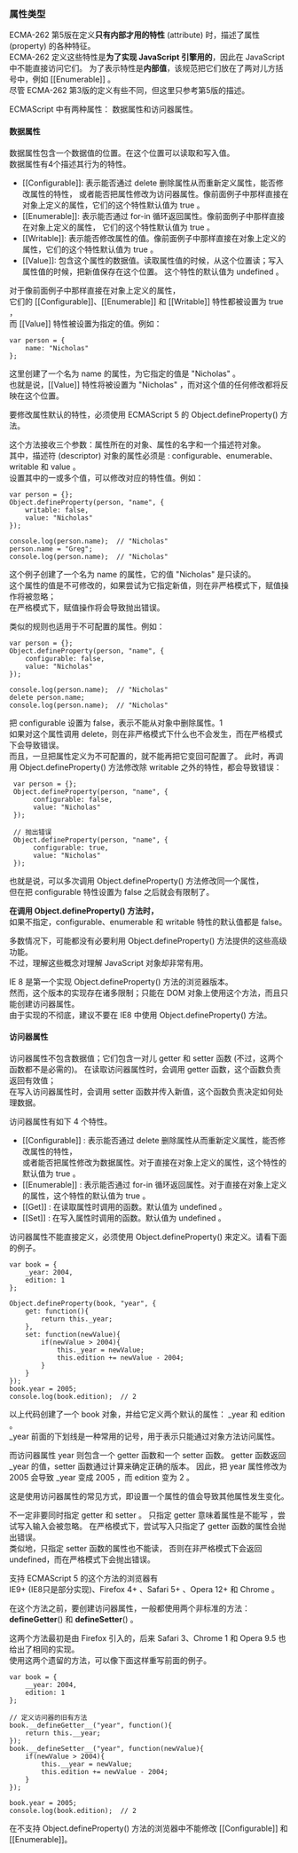 ### 属性类型

ECMA-262 第5版在定义**只有内部才用的特性** (attribute) 时，描述了属性 (property) 的各种特征。  
ECMA-262 定义这些特性是**为了实现 JavaScript 引擎用的**，<red>因此在 JavaScript 中不能直接访问它们</red>。
为了表示特性是**内部值**，该规范把它们放在了两对儿方括号中，例如 [[Enumerable]] 。  
尽管 ECMA-262 第3版的定义有些不同，但这里只参考第5版的描述。  

ECMAScript 中有两种属性： 数据属性和访问器属性。    

#### 数据属性

数据属性包含一个数据值的位置。在这个位置可以读取和写入值。  
数据属性有4个描述其行为的特性。  

 - [[Configurable]]: 表示能否通过 <red>delete 删除属性从而重新定义属性</red>，能否修改属性的特性，
 或者能否把属性<red>修改为访问器属性</red>。<red>像前面例子中那样直接在对象上定义的属性，它们的这个特性默认值为 true</red> 。
 - [[Enumerable]]: 表示<red>能否通过 for-in 循环返回属性</red>。像前面例子中那样直接在对象上定义的属性，
 它们的这个特性默认值为 true 。
 - [[Writable]]: 表示能否修改属性的值。像前面例子中那样直接在对象上定义的属性，它们的这个特性默认值为 true 。
 - [[Value]]: 包含这个属性的数据值。读取属性值的时候，从这个位置读；写入属性值的时候，把新值保存在这个位置。
 这个特性的默认值为 undefined 。


对于像前面例子中那样直接在对象上定义的属性，  
它们的 [[Configurable]]、[[Enumerable]] 和 [[Writable]] 特性都被设置为 true ，  
而 [[Value]] 特性被设置为指定的值。例如：  
     
	var person = {
    	name: "Nicholas"
    };

这里创建了一个名为 name 的属性，为它指定的值是 "Nicholas" 。  
也就是说，[[Value]] 特性将被设置为 "Nicholas" ，而对这个值的任何修改都将反映在这个位置。  

<red>要修改属性默认的特性，必须使用 ECMAScript 5 的 Object.defineProperty() 方法。</red>

这个方法接收三个参数：属性所在的对象、属性的名字和一个描述符对象。  
其中，描述符 (descriptor) 对象的属性必须是 : configurable、enumerable、writable 和 value 。  
设置其中的一或多个值，可以修改对应的特性值。例如：  

	var person = {};
    Object.defineProperty(person, "name", {
    	writable: false,
        value: "Nicholas"
    });

    console.log(person.name);  // "Nicholas"
    person.name = "Greg";
    console.log(person.name);  // "Nicholas"

这个例子创建了一个名为 name 的属性，它的值 "Nicholas" 是只读的。  
这个属性的值是不可修改的，如果尝试为它指定新值，则在非严格模式下，赋值操作将被忽略；  
在严格模式下，赋值操作将会导致抛出错误。  

类似的规则也适用于不可配置的属性。例如：

	var person = {};
    Object.defineProperty(person, "name", {
    	configurable: false,
        value: "Nicholas"
    });

    console.log(person.name);  // "Nicholas"
    delete person.name; 
    console.log(person.name);  // "Nicholas"


<red>把 configurable 设置为 false，表示不能从对象中删除属性。1</red><br/>
如果对这个属性调用 delete，则在非严格模式下什么也不会发生，而在严格模式下会导致错误。  
而且，<red>一旦把属性定义为不可配置的，就不能再把它变回可配置了</red>。
此时，再调用 Object.defineProperty() 方法修改除 writable 之外的特性，都会导致错误：

     var person = {};
     Object.defineProperty(person, "name", {
          configurable: false,
          value: "Nicholas"
     });

     // 抛出错误
     Object.defineProperty(person, "name", {
          configurable: true,
          value: "Nicholas"
     });

也就是说，可以多次调用 Object.defineProperty() 方法修改同一个属性，    
<red>但在把 configurable 特性设置为 false 之后就会有限制了</red>。

**在调用 Object.defineProperty() 方法时，**   
<red>如果不指定，configurable、enumerable 和 writable 特性的默认值都是 false</red>。

多数情况下，可能都没有必要利用 Object.defineProperty() 方法提供的这些高级功能。  
不过，理解这些概念对理解 JavaScript 对象却非常有用。  

IE 8 是第一个实现 Object.defineProperty() 方法的浏览器版本。  
然而，这个版本的实现存在诸多限制；只能在 DOM 对象上使用这个方法，而且只能创建访问器属性。  
由于实现的不彻底，建议不要在 IE8 中使用 Object.defineProperty() 方法。  

#### 访问器属性

访问器属性不包含数据值；它们包含一对儿 getter 和 setter 函数 (不过，<red>这两个函数都不是必需的</red>)。
在读取访问器属性时，会调用 getter 函数，这个函数负责返回有效值；  
在写入访问器属性时，会调用 setter 函数并传入新值，这个函数负责决定如何处理数据。  

访问器属性有如下 4 个特性。

 - [[Configurable]] : 表示能否通过 delete 删除属性从而重新定义属性，能否修改属性的特性，  
 或者能否把属性修改为数据属性。对于直接在对象上定义的属性，这个特性的默认值为 true 。
 - [[Enumerable]] : 表示能否通过 for-in 循环返回属性。对于直接在对象上定义的属性，这个特性的默认值为 true 。
 - [[Get]] : 在读取属性时调用的函数。默认值为 undefined 。
 - [[Set]] : 在写入属性时调用的函数。默认值为 undefined 。

  <red>访问器属性不能直接定义，必须使用 Object.defineProperty() 来定义</red>。请看下面的例子。

	var book = {
    	_year: 2004,
        edition: 1
    };

    Object.defineProperty(book, "year", {
    	get: function(){
        	return this._year;
        },
        set: function(newValue){
        	if(newValue > 2004){
            	this._year = newValue;
                this.edition += newValue - 2004;
            }
        }
    });
    book.year = 2005;
    console.log(book.edition);  // 2

以上代码创建了一个 book 对象，并给它定义两个默认的属性： _year 和 edition 。  
 _year 前面的下划线是一种常用的记号，用于表示只能通过对象方法访问属性。  

而<red>访问器属性 year</red> 则包含一个 getter 函数和一个 setter 函数。
getter 函数返回 _year 的值，setter 函数通过计算来确定正确的版本。
因此，把 year 属性修改为 2005 会导致 _year 变成 2005 ，而 edition 变为 2 。

  <red>这是使用访问器属性的常见方式，即设置一个属性的值会导致其他属性发生变化。</red>

不一定非要同时指定 getter 和 setter 。
<red>只指定 getter 意味着属性是不能写</red> ，尝试写入输入会被忽略。
在严格模式下，尝试写入只指定了 getter 函数的属性会抛出错误。  
类似地，<red>只指定 setter 函数的属性也不能读</red>，
否则在非严格模式下会返回 undefined，而在严格模式下会抛出错误。  

支持 ECMAScript 5 的这个方法的浏览器有    
IE9+ (IE8只是部分实现)、Firefox 4+ 、Safari 5+ 、Opera 12+ 和 Chrome 。  

在这个方法之前，要创建访问器属性，一般都使用两个非标准的方法：  
 __defineGetter__() 和 __defineSetter__() 。  
 
 这两个方法最初是由 Firefox 引入的，后来 Safari 3、Chrome 1 和 Opera 9.5 也给出了相同的实现。  
 使用这两个遗留的方法，可以像下面这样重写前面的例子。

	var book = {
    	__year: 2004,
        edition: 1
    };
     
    // 定义访问器的旧有方法
    book.__defineGetter__("year", function(){
    	return this.__year;
    });
    book.__defineSetter__("year", function(newValue){
    	if(newValue > 2004){
        	this.__year = newValue;
            this.edition += newValue - 2004;
        }
    });

    book.year = 2005;
    console.log(book.edition);  // 2

在不支持 Object.defineProperty() 方法的浏览器中不能修改 [[Configurable]]  和 [[Enumerable]]。  

